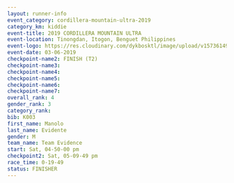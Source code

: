 ```yaml
---
layout: runner-info 
event_category: cordillera-mountain-ultra-2019 
category_km: kiddie 
event-title: 2019 CORDILLERA MOUNTAIN ULTRA 
event-location: Tinongdan, Itogon, Benguet Philippines 
event-logo: https://res.cloudinary.com/dykbosktl/image/upload/v1573614960/Logo/Cordillera-Mountain-Ultra-2019-1280_wxhrmh.jpg 
event-date: 03-06-2019 
checkpoint-name2: FINISH (T2) 
checkpoint-name3: 
checkpoint-name4: 
checkpoint-name5: 
checkpoint-name6: 
checkpoint-name7: 
overall_rank: 4
gender_rank: 3
category_rank: 
bib: K003
first_name: Manolo
last_name: Evidente
gender: M
team_name: Team Evidence
start: Sat, 04-50-00 pm
checkpoint2: Sat, 05-09-49 pm
race_time: 0-19-49
status: FINISHER
---
```

